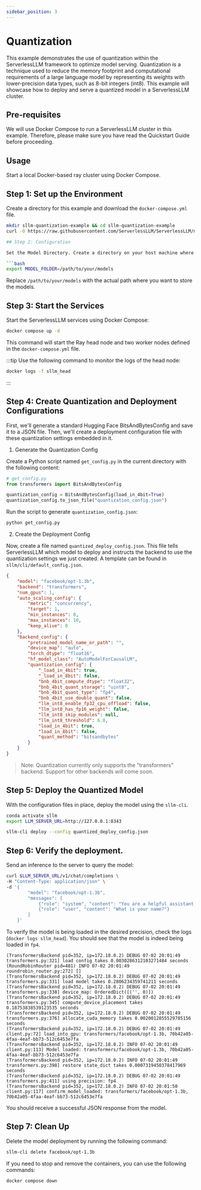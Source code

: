 ```yaml
---
sidebar_position: 3
---
```


# Quantization

This example demonstrates the use of quantization within the ServerlessLLM framework to optimize model serving. Quantization is a technique used to reduce the memory footprint and computational requirements of a large language model by representing its weights with lower-precision data types, such as 8-bit integers (int8). This example will showcase how to deploy and serve a quantized model in a ServerlessLLM cluster.

## Pre-requisites

We will use Docker Compose to run a ServerlessLLM cluster in this example. Therefore, please make sure you have read the Quickstart Guide before proceeding.

## Usage
Start a local Docker-based ray cluster using Docker Compose.

## Step 1: Set up the Environment

Create a directory for this example and download the `docker-compose.yml` file.

```bash
mkdir sllm-quantization-example && cd sllm-quantization-example
curl -O https://raw.githubusercontent.com/ServerlessLLM/ServerlessLLM/main/examples/docker/docker-compose.yml

## Step 2: Configuration

Set the Model Directory. Create a directory on your host machine where models will be stored and set the `MODEL_FOLDER` environment variable to point to this directory:

```bash
export MODEL_FOLDER=/path/to/your/models
```

Replace `/path/to/your/models` with the actual path where you want to store the models.

## Step 3: Start the Services

Start the ServerlessLLM services using Docker Compose:

```bash
docker compose up -d
```

This command will start the Ray head node and two worker nodes defined in the `docker-compose.yml` file.

:::tip
Use the following command to monitor the logs of the head node:

```bash
docker logs -f sllm_head
```
:::

## Step 4: Create Quantization and Deployment Configurations

First, we'll generate a standard Hugging Face BitsAndBytesConfig and save it to a JSON file. Then, we'll create a deployment configuration file with these quantization settings embedded in it.

1. Generate the Quantization Config

Create a Python script named `get_config.py` in the current directory with the following content:
```python
# get_config.py
from transformers import BitsAndBytesConfig

quantization_config = BitsAndBytesConfig(load_in_4bit=True)
quantization_config.to_json_file("quantization_config.json")

```

Run the script to generate `quantization_config.json`:
```bash
python get_config.py
```


2. Create the Deployment Config

Now, create a file named `quantized_deploy_config.json`. This file tells ServerlessLLM which model to deploy and instructs the backend to use the quantization settings we just created. A template can be found in `sllm/cli/default_config.json`.

```json
{
    "model": "facebook/opt-1.3b",
    "backend": "transformers",
    "num_gpus": 1,
    "auto_scaling_config": {
        "metric": "concurrency",
        "target": 1,
        "min_instances": 0,
        "max_instances": 10,
        "keep_alive": 0
    },
    "backend_config": {
        "pretrained_model_name_or_path": "",
        "device_map": "auto",
        "torch_dtype": "float16",
        "hf_model_class": "AutoModelForCausalLM",
        "quantization_config": {
            "_load_in_4bit": true,
            "_load_in_8bit": false,
            "bnb_4bit_compute_dtype": "float32",
            "bnb_4bit_quant_storage": "uint8",
            "bnb_4bit_quant_type": "fp4",
            "bnb_4bit_use_double_quant": false,
            "llm_int8_enable_fp32_cpu_offload": false,
            "llm_int8_has_fp16_weight": false,
            "llm_int8_skip_modules": null,
            "llm_int8_threshold": 6.0,
            "load_in_4bit": true,
            "load_in_8bit": false,
            "quant_method": "bitsandbytes"
        }
    }
}

```

> Note: Quantization currently only supports the "transformers" backend. Support for other backends will come soon.

## Step 5: Deploy the Quantized Model
With the configuration files in place, deploy the model using the `sllm-cli`.

```bash
conda activate sllm
export LLM_SERVER_URL=http://127.0.0.1:8343

sllm-cli deploy --config quantized_deploy_config.json
```

## Step 6: Verify the deployment.
Send an inference to the server to query the model:

```bash
curl $LLM_SERVER_URL/v1/chat/completions \
-H "Content-Type: application/json" \
-d '{
        "model": "facebook/opt-1.3b",
        "messages": [
            {"role": "system", "content": "You are a helpful assistant."},
            {"role": "user", "content": "What is your name?"}
        ]
    }'
```

To verify the model is being loaded in the desired precision, check the logs (`docker logs sllm_head`). You should see that the model is indeed being loaded in `fp4`.


```log
(TransformersBackend pid=352, ip=172.18.0.2) DEBUG 07-02 20:01:49 transformers.py:321] load config takes 0.0030286312103271484 seconds
(RoundRobinRouter pid=481) INFO 07-02 20:01:49 roundrobin_router.py:272] []
(TransformersBackend pid=352, ip=172.18.0.2) DEBUG 07-02 20:01:49 transformers.py:331] load model takes 0.2806234359741211 seconds
(TransformersBackend pid=352, ip=172.18.0.2) DEBUG 07-02 20:01:49 transformers.py:338] device_map: OrderedDict([('', 0)])
(TransformersBackend pid=352, ip=172.18.0.2) DEBUG 07-02 20:01:49 transformers.py:345] compute_device_placement takes 0.18753838539123535 seconds
(TransformersBackend pid=352, ip=172.18.0.2) DEBUG 07-02 20:01:49 transformers.py:376] allocate_cuda_memory takes 0.0020012855529785156 seconds
(TransformersBackend pid=352, ip=172.18.0.2) DEBUG 07-02 20:01:49 client.py:72] load_into_gpu: transformers/facebook/opt-1.3b, 70b42a05-4faa-4eaf-bb73-512c6453e7fa
(TransformersBackend pid=352, ip=172.18.0.2) INFO 07-02 20:01:49 client.py:113] Model loaded: transformers/facebook/opt-1.3b, 70b42a05-4faa-4eaf-bb73-512c6453e7fa
(TransformersBackend pid=352, ip=172.18.0.2) INFO 07-02 20:01:49 transformers.py:398] restore state_dict takes 0.0007319450378417969 seconds
(TransformersBackend pid=352, ip=172.18.0.2) DEBUG 07-02 20:01:49 transformers.py:411] using precision: fp4
(TransformersBackend pid=352, ip=172.18.0.2) INFO 07-02 20:01:50 client.py:117] confirm_model_loaded: transformers/facebook/opt-1.3b, 70b42a05-4faa-4eaf-bb73-512c6453e7fa
```

You should receive a successful JSON response from the model.

## Step 7: Clean Up

Delete the model deployment by running the following command:

```bash
sllm-cli delete facebook/opt-1.3b
```

If you need to stop and remove the containers, you can use the following commands:

```bash
docker compose down
```


